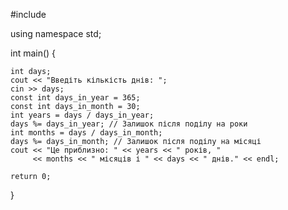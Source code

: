 #include <iostream>

using namespace std;

int main() {
    
    int days;
    cout << "Введіть кількість днів: ";
    cin >> days;
    const int days_in_year = 365;
    const int days_in_month = 30;
    int years = days / days_in_year;
    days %= days_in_year; // Залишок після поділу на роки
    int months = days / days_in_month;
    days %= days_in_month; // Залишок після поділу на місяці
    cout << "Це приблизно: " << years << " років, " 
         << months << " місяців і " << days << " днів." << endl;
    
    return 0;
}
